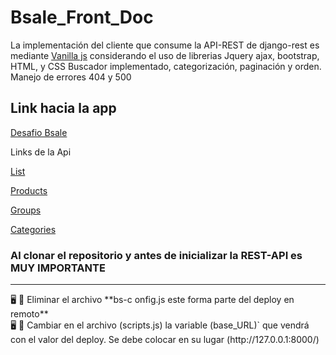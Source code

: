 # Bsale_Front_Doc

La implementación  del cliente que consume la API-REST de django-rest es mediante [Vanilla js](https://platzi.com/fundamentos-javascript-2017/tutoriales/que-es-vanilla-js-o-javascript-puro/) considerando el uso de librerias Jquery ajax, bootstrap, HTML, y CSS  Buscador implementado, categorización, paginación y orden. Manejo de errores 404 y 500

## Link hacia la app

[Desafio Bsale](https://hungry-mahavira-07b641.netlify.app/)

Links de la Api

[List](https://testapibsale.herokuapp.com/list/?format=api)

[Products](https://testapibsale.herokuapp.com/products/?format=api)

[Groups](https://testapibsale.herokuapp.com/groups/?format=api)

[Categories](https://testapibsale.herokuapp.com/categories/?format=api)


### Al clonar el repositorio y antes de inicializar la REST-API es MUY IMPORTANTE

---

<aside>
🖥️ 🚨 Eliminar el archivo **bs-c
onfig.js este forma parte del deploy en remoto**

</aside>

<aside>
🖥️ 🚨 Cambiar en el archivo (scripts.js) la variable (base_URL)` que vendrá con el valor del deploy.
Se debe colocar en su lugar (http://127.0.0.1:8000/)

</aside>

